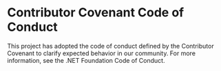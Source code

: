 # Contributor Covenant Code of Conduct

This project has adopted the code of conduct defined by the Contributor Covenant to clarify expected behavior in our community. For more information, see the .NET Foundation Code of Conduct.
